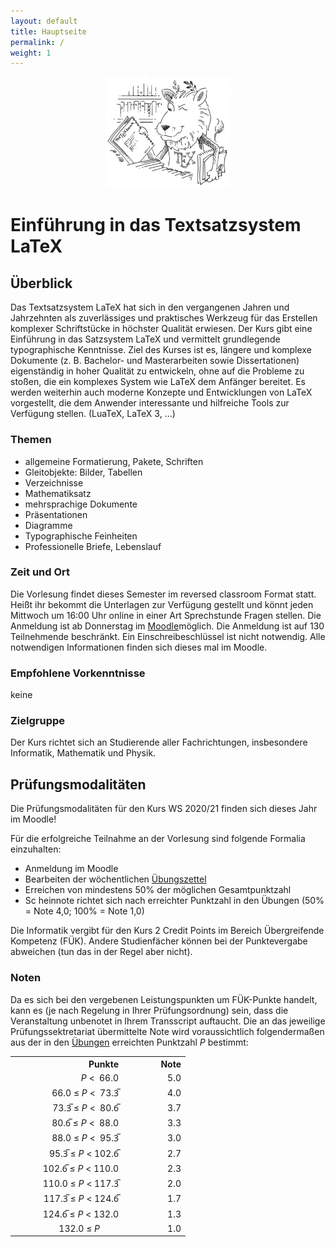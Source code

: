 ```yaml
---
layout: default
title: Hauptseite
permalink: /
weight: 1
---
```


<p style="text-align:center">
  <img src="ctan_lion.png" title="CTAN lion drawing by Duane Bibby; thanks to www.ctan.org" alt="CTAN lion" height="178" width="200">
</p>

# Einführung in das Textsatzsystem LaTeX

## Überblick

Das Textsatzsystem LaTeX hat sich in den vergangenen Jahren und Jahrzehnten als zuverlässiges und praktisches Werkzeug für das Erstellen komplexer Schriftstücke in höchster Qualität erwiesen. Der Kurs gibt eine Einführung in das Satzsystem LaTeX und vermittelt grundlegende typographische Kenntnisse. Ziel des Kurses ist es, längere und komplexe Dokumente (z. B. Bachelor- und Masterarbeiten sowie Dissertationen) eigenständig in hoher Qualität zu entwickeln, ohne auf die Probleme zu stoßen, die ein komplexes System wie LaTeX dem Anfänger bereitet. Es werden weiterhin auch moderne Konzepte und Entwicklungen von LaTeX vorgestellt, die dem Anwender interessante und hilfreiche Tools zur Verfügung stellen. (LuaTeX, LaTeX 3, ...)

### Themen

* allgemeine Formatierung, Pakete, Schriften
*  Gleitobjekte: Bilder, Tabellen
* Verzeichnisse
* Mathematiksatz
* mehrsprachige Dokumente
* Präsentationen
* Diagramme
* Typographische Feinheiten
* Professionelle Briefe, Lebenslauf

### Zeit und Ort

Die Vorlesung findet dieses Semester im reversed classroom Format statt. Heißt ihr bekommt die Unterlagen zur Verfügung gestellt und könnt jeden Mittwoch um 16:00 Uhr online in einer Art Sprechstunde Fragen stellen.
Die Anmeldung ist ab Donnerstag im <a href ="https://moodle.uni-heidelberg.de/course/view.php?id=3868">Moodle</a>möglich. Die Anmeldung ist auf 130 Teilnehmende beschränkt. Ein Einschreibeschlüssel ist nicht notwendig. Alle notwendigen Informationen finden sich dieses mal im Moodle.


### Empfohlene Vorkenntnisse

keine

### Zielgruppe

Der Kurs richtet sich an Studierende aller Fachrichtungen, insbesondere Informatik, Mathematik und Physik.

## Prüfungsmodalitäten

Die Prüfungsmodalitäten für den Kurs WS 2020/21 finden sich dieses Jahr im Moodle!

Für die erfolgreiche Teilnahme an der Vorlesung sind folgende Formalia einzuhalten:

* Anmeldung im Moodle
* Bearbeiten der wöchentlichen <a href="exercises">Übungszettel</a>
* Erreichen von mindestens 50% der möglichen Gesamtpunktzahl
* Sc
heinnote richtet sich nach erreichter Punktzahl in den Übungen (50% = Note 4,0; 100% = Note 1,0)

Die Informatik vergibt für den Kurs 2 Credit Points im Bereich Übergreifende Kompetenz (FÜK). Andere Studienfächer können bei der Punktevergabe abweichen (tun das in der Regel aber nicht).



### Noten
Da es sich bei den vergebenen Leistungspunkten um FÜK-Punkte handelt, kann es (je nach Regelung in Ihrer Prüfungsordnung) sein, dass die Veranstaltung unbenotet in Ihrem Transscript auftaucht. Die an das jeweilige Prüfungssektretariat übermittelte Note wird voraussichtlich folgendermaßen aus der in den [Übungen](./exercises) erreichten Punktzahl _P_ bestimmt:

<table>
	<colgroup>
		<col width="180">
		<col width="100">
	</colgroup>
	<tr align="right">
		<th>Punkte</th>
		<th>Note</th>
	</tr>
	<tr align="right">
		<td><i>P</i> <&nbsp; 66.0</td>
		<td>5.0</td>
        </tr>
	<tr align="right">
		<td>66.0 &#8804; <i>P</i> <&nbsp; 73.3&#773;</td>
		<td>4.0</td>
        </tr>
	<tr align="right">
		<td> 73.3&#773; &#8804; <i>P</i> <&nbsp; 80.6&#773;</td>
		<td>3.7</td>
	</tr>
	<tr align="right">
		<td>80.6&#773; &#8804; <i>P</i> <&nbsp; 88.0</td>
		<td>3.3</td>
	</tr>
	<tr align="right">
		<td>88.0 &#8804; <i>P</i> <&nbsp; 95.3&#773;</td>
		<td>3.0</td>
	</tr>
	<tr align="right">
		<td>95.3&#773; &#8804; <i>P</i> < 102.6&#773;</td>
		<td>2.7</td>
	</tr>
	<tr align="right">
		<td>102.6&#773; &#8804; <i>P</i> < 110.0</td>
		<td>2.3</td>
	</tr>
	<tr align="right">
		<td>110.0 &#8804; <i>P</i> < 117.3&#773;</td>
		<td>2.0</td>
	</tr>
	<tr align="right">
		<td>117.3&#773; &#8804; <i>P</i> < 124.6&#773;</td>
		<td>1.7</td>
	</tr>
	<tr align="right">
		<td>124.6&#773; &#8804; <i>P</i> < 132.0</td>
		<td>1.3</td>
	</tr>
	<tr align="right">
	    <td>132.0 &#8804; <i>P</i> &nbsp;&nbsp;&nbsp;&nbsp;&nbsp;&nbsp;&nbsp;</td>
	    <td>1.0</td>
	</tr>
</table>

